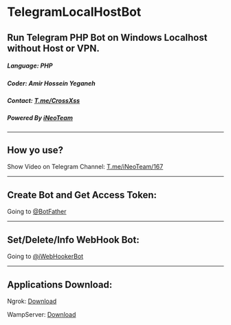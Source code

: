 # TelegramLocalHostBot
## Run Telegram PHP Bot on Windows Localhost without Host or VPN.

<h5>Language: PHP</h5>
<h5>Coder: Amir Hossein Yeganeh</h5>
<h5>Contact: <a href='https://t.me/s/crossxss'>T.me/CrossXss</a></h5>
<h5>Powered By <a href='https://t.me/s/iNeoTeam'>iNeoTeam</a></h5>

-------------------------------
## How yo use?
Show Video on Telegram Channel: <a href='https://t.me/iNeoTeam/167'>T.me/iNeoTeam/167</a>

-------------------------------
## Create Bot and Get Access Token:
Going to <a href='https://t.me/BotFather'>@BotFather</a>

-------------------------------
## Set/Delete/Info WebHook Bot:
Going to <a href='https://t.me/iWebHookerBot'>@iWebHookerBot</a>

-------------------------------
## Applications Download:
Ngrok: <a href='https://api.ineo-team.ir/link.php?c=ngrok'>Download</a>

WampServer:  <a href='https://api.ineo-team.ir/link.php?c=wampserver'>Download</a>
